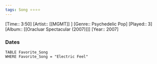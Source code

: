 ```yaml
---
tags: Song ⭐⭐⭐⭐ 
---
```

[Time:: 3:50]
[Artist:: [[MGMT]] ]
[Genre:: Psychedelic Pop]
[Played:: 3]
[Album:: [[Oracluar Spectacular (2007)]]]
[Year:: 2007]
### Dates
````dataview
TABLE Favorite_Song
WHERE Favorite_Song = "Electric Feel"
````